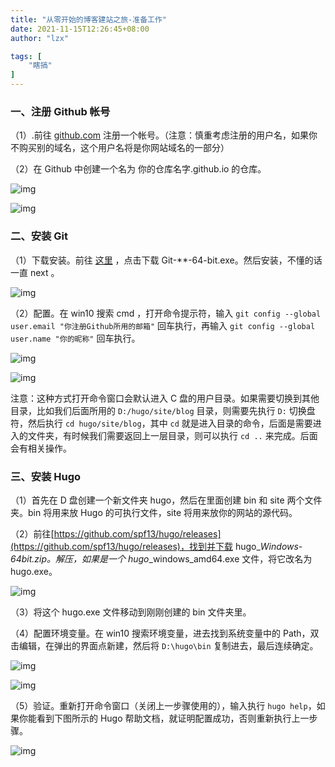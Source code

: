 ```yaml
---
title: "从零开始的博客建站之旅-准备工作"
date: 2021-11-15T12:26:45+08:00
author: "lzx"

tags: [
    "瞎搞"
]
---
```


### 一、注册 Github 帐号

（1）.前往 [github.com](https://github.com/) 注册一个帐号。（注意：慎重考虑注册的用户名，如果你不购买别的域名，这个用户名将是你网站域名的一部分）

（2）在 Github 中创建一个名为 你的仓库名字.github.io 的仓库。

![img](https://cdn.jsdelivr.net/gh/lzxqaq/jsdelivr@master/image/2021-11-15/-2.png)

![img](https://cdn.jsdelivr.net/gh/lzxqaq/jsdelivr@master/image/2021-11-15/-1.png)

### 二、安装 Git

（1）下载安装。前往 <a href="https://git-scm.com/download/win" target="_blank">这里</a> ，点击下载 Git-**-64-bit.exe。然后安装，不懂的话一直 next 。

![img](https://cdn.jsdelivr.net/gh/lzxqaq/jsdelivr@master/image/2021-11-15/0.png)

（2）配置。在 win10 搜索 cmd ，打开命令提示符，输入 `git config --global user.email "你注册Github所用的邮箱"` 回车执行，再输入 `git config --global user.name "你的昵称"` 回车执行。

![img](https://cdn.jsdelivr.net/gh/lzxqaq/jsdelivr@master/image/2021-11-15/1.png)

![img](https://cdn.jsdelivr.net/gh/lzxqaq/jsdelivr@master/image/2021-11-15/2.png)

注意：这种方式打开命令窗口会默认进入 C 盘的用户目录。如果需要切换到其他目录，比如我们后面所用的 `D:/hugo/site/blog` 目录，则需要先执行 `D:` 切换盘符，然后执行 `cd hugo/site/blog`，其中 `cd` 就是进入目录的命令，后面是需要进入的文件夹，有时候我们需要返回上一层目录，则可以执行 `cd ..` 来完成。后面会有相关操作。

### 三、安装 Hugo

（1）首先在 D 盘创建一个新文件夹 hugo，然后在里面创建 bin 和 site 两个文件夹。bin 将用来放 Hugo 的可执行文件，site 将用来放你的网站的源代码。

（2）前往[https://github.com/spf13/hugo/releases](https://github.com/spf13/hugo/releases)，找到并下载 hugo_*_Windows-64bit.zip。解压，如果是一个 hugo_*_windows_amd64.exe 文件，将它改名为 hugo.exe。

![img](https://cdn.jsdelivr.net/gh/lzxqaq/jsdelivr@master/image/2021-11-15/3.png)

（3）将这个 hugo.exe 文件移动到刚刚创建的 bin 文件夹里。

（4）配置环境变量。在 win10 搜索环境变量，进去找到系统变量中的 Path，双击编辑，在弹出的界面点新建，然后将 `D:\hugo\bin` 复制进去，最后连续确定。

![img](https://cdn.jsdelivr.net/gh/lzxqaq/jsdelivr@master/image/2021-11-15/4.png)

![img](https://cdn.jsdelivr.net/gh/lzxqaq/jsdelivr@master/image/2021-11-15/5.png)

（5）验证。重新打开命令窗口（关闭上一步骤使用的），输入执行 `hugo help`，如果你能看到下图所示的 Hugo 帮助文档，就证明配置成功，否则重新执行上一步骤。

![img](https://cdn.jsdelivr.net/gh/lzxqaq/jsdelivr@master/image/2021-11-15/6.png)
